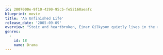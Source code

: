 ```yaml
---
id: 2007000e-9f10-4290-95c5-fe52160aeafc
blueprint: movie
title: 'An Unfinished Life'
release_date: '2005-09-09'
overview: "Stoic and heartbroken, Einar Gilkyson quietly lives in the rugged Wyoming ranchlands alongside his only trusted friend, Mitch Bradley. Then, suddenly, the woman he blames for the death of his only son arrives at his door broke, desperate, and with a granddaughter he's never known. But even as buried anger and accusations resurface, the way is opened for unexpected connection, adventure, and forgiveness."
genres:
  -
    id: 18
    name: Drama
---
```

